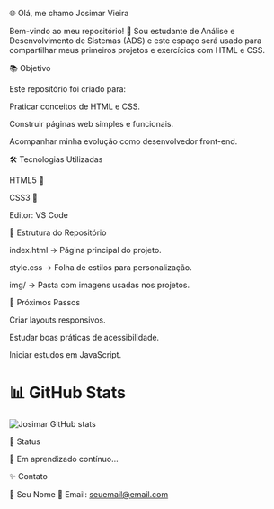 🌐 Olá, me chamo Josimar Vieira 

Bem-vindo ao meu repositório! 🚀
Sou estudante de Análise e Desenvolvimento de Sistemas (ADS) e este espaço será usado para compartilhar meus primeiros projetos e exercícios com HTML e CSS.

📚 Objetivo

Este repositório foi criado para:

Praticar conceitos de HTML e CSS.

Construir páginas web simples e funcionais.

Acompanhar minha evolução como desenvolvedor front-end.

🛠️ Tecnologias Utilizadas

HTML5 📝

CSS3 🎨

Editor: VS Code

📂 Estrutura do Repositório

index.html → Página principal do projeto.

style.css → Folha de estilos para personalização.

img/ → Pasta com imagens usadas nos projetos.

🚀 Próximos Passos

Criar layouts responsivos.

Estudar boas práticas de acessibilidade.

Iniciar estudos em JavaScript.

# 📊 GitHub Stats
![Josimar GitHub stats](https://github-readme-stats.vercel.app/api?username=josi0902&show_icons=true&theme=radical)

📌 Status

📖 Em aprendizado contínuo...

✨ Contato

👤 Seu Nome
📧 Email: seuemail@email.com
